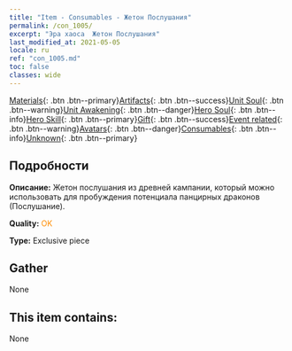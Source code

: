 ```yaml
---
title: "Item - Consumables - Жетон Послушания"
permalink: /con_1005/
excerpt: "Эра хаоса  Жетон Послушания"
last_modified_at: 2021-05-05
locale: ru
ref: "con_1005.md"
toc: false
classes: wide
---
```

 [Materials](/ItemsRU/){: .btn .btn--primary}[Artifacts](/ItemsRU/Artifacts/){: .btn .btn--success}[Unit Soul](/ItemsRU/UnitSoul/){: .btn .btn--warning}[Unit Awakening](/ItemsRU/UnitAwakening/){: .btn .btn--danger}[Hero Soul](/ItemsRU/HeroSoul/){: .btn .btn--info}[Hero Skill](/ItemsRU/HeroSkill/){: .btn .btn--primary}[Gift](/ItemsRU/Gift/){: .btn .btn--success}[Event related](/ItemsRU/Events/){: .btn .btn--warning}[Avatars](/ItemsRU/Avatars/){: .btn .btn--danger}[Consumables](/ItemsRU/Consumables/){: .btn .btn--info}[Unknown](/ItemsRU/Unknown/){: .btn .btn--primary}

## Подробности
 **Описание:** Жетон послушания из древней кампании, который можно использовать для пробуждения потенциала панцирных драконов (Послушание).

 **Quality:** <span style="color: #FF8C00">OK</span>

 **Type:** Exclusive piece

## Gather

  None

## This item contains:

  None

